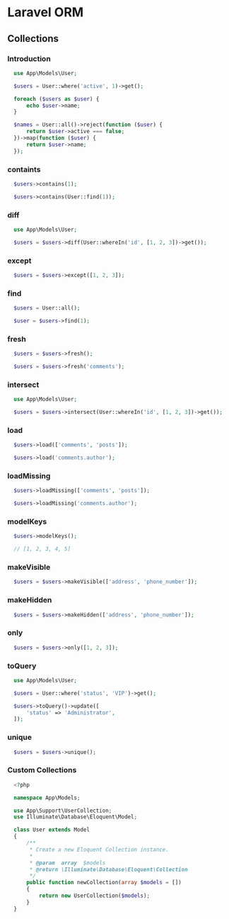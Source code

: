 # Laravel ORM

## Collections

### Introduction

```php
  use App\Models\User;

  $users = User::where('active', 1)->get();

  foreach ($users as $user) {
      echo $user->name;
  }
```

```php
  $names = User::all()->reject(function ($user) {
      return $user->active === false;
  })->map(function ($user) {
      return $user->name;
  });
```

### containts

```php
  $users->contains(1);

  $users->contains(User::find(1));
```

### diff

```php
  use App\Models\User;

  $users = $users->diff(User::whereIn('id', [1, 2, 3])->get());
```

### except

```php
  $users = $users->except([1, 2, 3]);
```

### find

```php
  $users = User::all();

  $user = $users->find(1);
```

### fresh

```php
  $users = $users->fresh();

  $users = $users->fresh('comments');
```

### intersect

```php
  use App\Models\User;

  $users = $users->intersect(User::whereIn('id', [1, 2, 3])->get());
```

### load

```php
  $users->load(['comments', 'posts']);

  $users->load('comments.author');
```

### loadMissing

```php
  $users->loadMissing(['comments', 'posts']);

  $users->loadMissing('comments.author');
```

### modelKeys

```php
  $users->modelKeys();

  // [1, 2, 3, 4, 5]
```

### makeVisible

```php
  $users = $users->makeVisible(['address', 'phone_number']);
```

### makeHidden

```php
  $users = $users->makeHidden(['address', 'phone_number']);
```

### only

```php
  $users = $users->only([1, 2, 3]);
```

### toQuery

```php
  use App\Models\User;

  $users = User::where('status', 'VIP')->get();

  $users->toQuery()->update([
      'status' => 'Administrator',
  ]);
```

### unique

```php
  $users = $users->unique();
```

### Custom Collections

```php
  <?php

  namespace App\Models;

  use App\Support\UserCollection;
  use Illuminate\Database\Eloquent\Model;

  class User extends Model
  {
      /**
       * Create a new Eloquent Collection instance.
       *
       * @param  array  $models
       * @return \Illuminate\Database\Eloquent\Collection
       */
      public function newCollection(array $models = [])
      {
          return new UserCollection($models);
      }
  }
```
